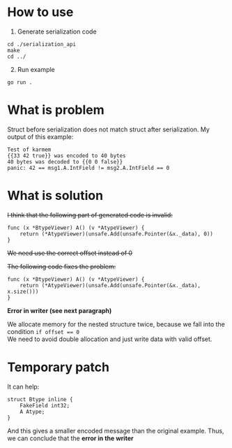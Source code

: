 # How to use
1) Generate serialization code
```
cd ./serialization_api
make
cd ../
```
2) Run example
```
go run .
```

# What is problem
Struct before serialization does not match struct after serialization. My output of this example:  
```
Test of karmem
{{33 42 true}} was encoded to 40 bytes
40 bytes was decoded to {{0 0 false}}
panic: 42 == msg1.A.IntField != msg2.A.IntField == 0
```

# What is solution
~~I think that the following part of generated code is invalid:~~  
```
func (x *BtypeViewer) A() (v *AtypeViewer) {
	return (*AtypeViewer)(unsafe.Add(unsafe.Pointer(&x._data), 0))
}
```
~~We need use the correct offset instead of 0~~

~~The following code fixes the problem:~~  
```
func (x *BtypeViewer) A() (v *AtypeViewer) {
	return (*AtypeViewer)(unsafe.Add(unsafe.Pointer(&x._data), x.size()))
}
```
**Error in writer (see next paragraph)**

We allocate memory for the nested structure twice, because we fall into the condition `if offset == 0`  
We need to avoid double allocation and just write data with valid offset.

# Temporary patch
It can help:
```
struct Btype inline {
    FakeField int32;
    A Atype;
}
```
And this gives a smaller encoded message than the original example. Thus, we can conclude that the **error in the writer**